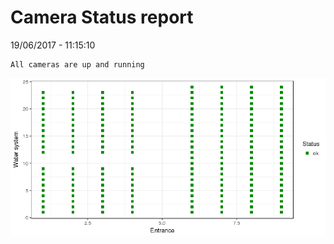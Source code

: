 Camera Status report
================
19/06/2017 - 11:15:10

    All cameras are up and running

![](camreport_files/figure-markdown_github/unnamed-chunk-2-1.png)
